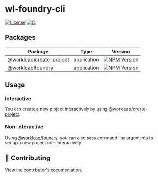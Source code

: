 # wl-foundry-cli

[![License](https://img.shields.io/badge/License-Apache_2.0-blue.svg)](./LICENSE)
[![CI](https://github.com/workleap/wl-foundry-cli/actions/workflows/ci.yml/badge.svg)](https://github.com/workleap/wl-foundry-cli/actions/workflows/ci.yml)

## Packages

| Package                 | Type        | Version                                                                                                                                     |
|-------------------------| ----------- |---------------------------------------------------------------------------------------------------------------------------------------------|
| [@workleap/create-project](./packages/create-project/README.md) | application | [![NPM Version](http://img.shields.io/npm/v/@workleap/create-project.svg?style=flat)](https://www.npmjs.org/package/@workleap/create-project) |
| [@workleap/foundry](./packages/foundry/README.md)       | application | [![NPM Version](http://img.shields.io/npm/v/@workleap/foundry.svg?style=flat)](https://www.npmjs.org/package/@workleap/foundry)             |

## Usage

### Interactive

You can create a new project interactively by using [@workleap/create-project](packages/create-project/README.md).

### Non-interactive

Using [@workleap/foundry](packages/foundry/README.md), you can also pass command line arguments to set up a new project non-interactively.

## 🤝 Contributing

View the [contributor's documentation](./CONTRIBUTING.md).
